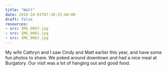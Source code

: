 ```yaml
---
title: "Walt"
date: 2018-10-01T07:38:23-04:00
draft: false
resources:
- src: IMG_0057.jpg
- src: IMG_0081.jpg
- src: IMG_0083.jpg
---
```



 My wife Cathryn and I saw Cindy and Matt earlier this year, and have some fun photos to share. We poked around downtown and had a nice meal at Burgatory. Our visit was a lot of hanging out and good food.

